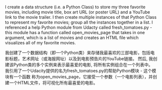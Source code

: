 I create a data structure (i.e. a Python Class) to store my three favorite movies, including movie title, 
box art URL (or poster URL) and a YouTube link to the movie trailer.
I then create multiple instances of that Python Class to represent my favorite movies;
group all the instances together in a list.
I referenced a help Python module from Udacty called fresh_tomatoes.py - this module has a function 
called open_movies_page that takes in one argument, 
which is a list of movies and creates an HTML file which visualizes all of my favorite movies.

我创建了一个数据结构（即一个Python类）来存储我最喜欢的三部电影，包括电影标题，艺术网址（或海报网址）以及到电影预告片的YouTube链接。
然后, 我创建该Python类的多个实例来表示最喜爱的电影, 将所有实例组合在一个列表中。
我引用了一个Udacity提供的名为fresh_tomatoes.py的帮助Python模块 - 这个模块有一个函数
称为open_movies_page，它接受一个参数（一个电影列表），并创建一个HTML文件，将可视化所有最喜爱的电影。
